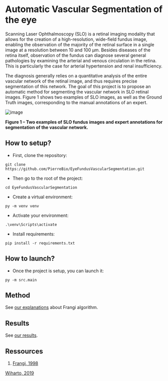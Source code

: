 # Automatic Vascular Segmentation of the eye
Scanning Laser Ophthalmoscopy (SLO) is a retinal imaging modality that allows for the creation of a high-resolution, wide-field fundus image, enabling the observation of the majority of the retinal surface in a single image at a resolution between 10 and 100 μm. Besides diseases of the retina itself, observation of the fundus can diagnose several general pathologies by examining the arterial and venous circulation in the retina. This is particularly the case for arterial hypertension and renal insufficiency.

The diagnosis generally relies on a quantitative analysis of the entire vascular network of the retinal image, and thus requires precise segmentation of this network. The goal of this project is to propose an automatic method for segmenting the vascular network in SLO retinal images. Figure 1 shows two examples of SLO images, as well as the Ground Truth images, corresponding to the manual annotations of an expert.

![image](https://github.com/PierreBio/EyeFundusVascularSegmentation/assets/45881846/7ec2de94-321e-45c0-aea6-1454cf9ed9fc)

**Figure 1 – Two examples of SLO fundus images and expert annotations for segmentation of the vascular network.**

## How to setup?

- First, clone the repository:

```
git clone https://github.com/PierreBio/EyeFundusVascularSegmentation.git
```

- Then go to the root of the project:

```
cd EyeFundusVascularSegmentation
```

- Create a virtual environment:

```
py -m venv venv
```

- Activate your environment:

```
.\venv\Scripts\activate
```

- Install requirements:

```
pip install -r requirements.txt
```

## How to launch?

- Once the project is setup, you can launch it:

```
py -m src.main
```

## Method

See [our explanations](docs/METHOD.md) about Frangi algorithm.

## Results

See [our results](docs/RESULTS.md).

## Ressources

1. [Frangi, 1998](https://d1wqtxts1xzle7.cloudfront.net/48947667/Muliscale_Vessel_Enhancement_Filtering20160918-18985-1pkzn9x-libre.pdf?1474259972=&response-content-disposition=inline%3B+filename%3DMuliscale_Vessel_Enhancement_Filtering.pdf&Expires=1707571192&Signature=Okg9BCjCipv9OxwQDCGuGKUJZt82qMVwROACadxa9fO0FvYchBxiPnXoXgmWerBwalYxut9hBc7pQ7gs93-PYfHBCjv3D-LGcdSTDSr0OjfK9E7yY2Im53wbuI6uc-kPkNxacXenQqeBKDDTEyb9WtlYrA1C2kPQoduNEL7VDg-smCTvoecvdiuz6V5g8Z8YCH8TBkQhU1zwwq-ntD~SRECvJ6nnOt6BhVvFvaP6Q7F7tb5fAwOhBh-DQqPwBcIyUi1sLpuAoBlTvagydDthv5AfDv~n8nzhqucy31IMZxMYAdH2rdBPCs7AjJfk7j2SDAU-WaEeu6v8khRjZum4zw__&Key-Pair-Id=APKAJLOHF5GGSLRBV4ZA)

[Wiharto, 2019](https://thesai.org/Downloads/Volume10No6/Paper_54-Blood_Vessels_Segmentation.pdf)